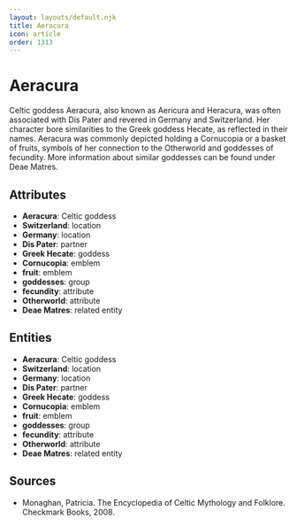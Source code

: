 ```yaml
---
layout: layouts/default.njk
title: Aeracura
icon: article
order: 1313
---
```

# Aeracura

Celtic goddess Aeracura, also known as Aericura and Heracura, was often associated with Dis Pater and revered in Germany and Switzerland. Her character bore similarities to the Greek goddess Hecate, as reflected in their names. Aeracura was commonly depicted holding a Cornucopia or a basket of fruits, symbols of her connection to the Otherworld and goddesses of fecundity. More information about similar goddesses can be found under Deae Matres.

## Attributes

- **Aeracura**: Celtic goddess
- **Switzerland**: location
- **Germany**: location
- **Dis Pater**: partner
- **Greek Hecate**: goddess
- **Cornucopia**: emblem
- **fruit**: emblem
- **goddesses**: group
- **fecundity**: attribute
- **Otherworld**: attribute
- **Deae Matres**: related entity

## Entities

- **Aeracura**: Celtic goddess
- **Switzerland**: location
- **Germany**: location
- **Dis Pater**: partner
- **Greek Hecate**: goddess
- **Cornucopia**: emblem
- **fruit**: emblem
- **goddesses**: group
- **fecundity**: attribute
- **Otherworld**: attribute
- **Deae Matres**: related entity

## Sources

- Monaghan, Patricia. The Encyclopedia of Celtic Mythology and Folklore. Checkmark Books, 2008.

